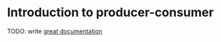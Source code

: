 # Introduction to producer-consumer

TODO: write [great documentation](http://jacobian.org/writing/what-to-write/)
